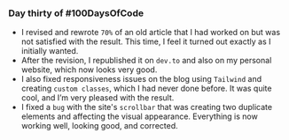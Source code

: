 ### Day thirty of #100DaysOfCode

- I revised and rewrote `70%` of an old article that I had worked on but was not satisfied with the result. This time, I feel it turned out exactly as I initially wanted.
- After the revision, I republished it on `dev.to` and also on my personal website, which now looks very good.
- I also fixed responsiveness issues on the blog using `Tailwind` and creating `custom classes`, which I had never done before. It was quite cool, and I’m very pleased with the result.
- I fixed a `bug` with the site's `scrollbar` that was creating two duplicate elements and affecting the visual appearance. Everything is now working well, looking good, and corrected.
